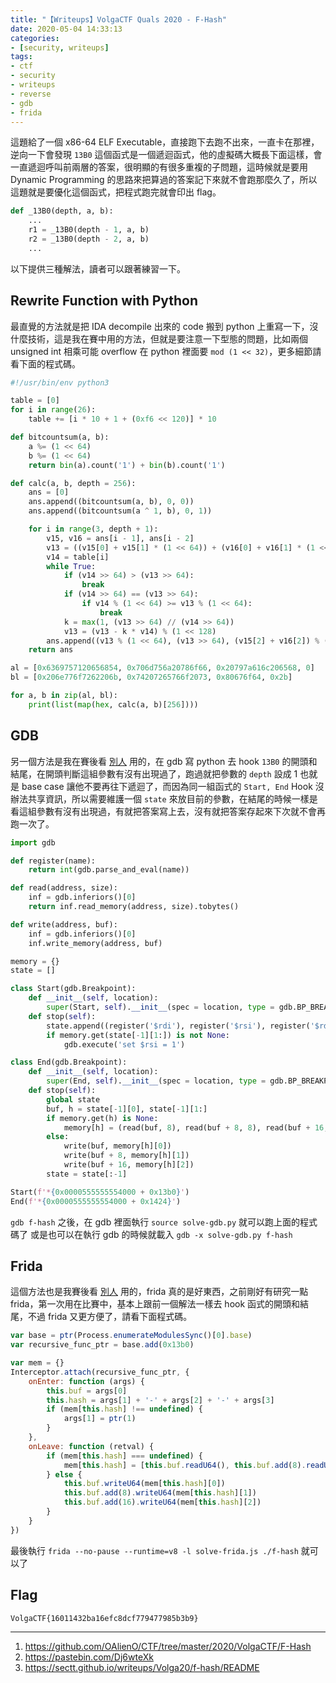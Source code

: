 ```yaml
---
title: "【Writeups】VolgaCTF Quals 2020 - F-Hash"
date: 2020-05-04 14:33:13
categories:
- [security, writeups]
tags:
- ctf
- security
- writeups
- reverse
- gdb
- frida
---
```


這題給了一個 x86-64 ELF Executable，直接跑下去跑不出來，一直卡在那裡，逆向一下會發現 `13B0` 這個函式是一個遞迴函式，他的虛擬碼大概長下面這樣，會一直遞迴呼叫前兩層的答案，很明顯的有很多重複的子問題，這時候就是要用 Dynamic Programming 的思路來把算過的答案記下來就不會跑那麼久了，所以這題就是要優化這個函式，把程式跑完就會印出 flag。

```python
def _13B0(depth, a, b):
    ...
    r1 = _13B0(depth - 1, a, b)
    r2 = _13B0(depth - 2, a, b)
    ...
```

以下提供三種解法，讀者可以跟著練習一下。

## Rewrite Function with Python

最直覺的方法就是把 IDA decompile 出來的 code 搬到 python 上重寫一下，沒什麼技術，這是我在賽中用的方法，但就是要注意一下型態的問題，比如兩個 unsigned int 相乘可能 overflow 在 python 裡面要 `mod (1 << 32)`，更多細節請看下面的程式碼。

```python solve-rewrite.py
#!/usr/bin/env python3

table = [0]
for i in range(26):
    table += [i * 10 + 1 + (0xf6 << 120)] * 10

def bitcountsum(a, b):
    a %= (1 << 64)
    b %= (1 << 64)
    return bin(a).count('1') + bin(b).count('1')

def calc(a, b, depth = 256):
    ans = [0]
    ans.append((bitcountsum(a, b), 0, 0))
    ans.append((bitcountsum(a ^ 1, b), 0, 1))

    for i in range(3, depth + 1):
        v15, v16 = ans[i - 1], ans[i - 2]
        v13 = ((v15[0] + v15[1] * (1 << 64)) + (v16[0] + v16[1] * (1 << 64)) + bitcountsum((v15[2] + v16[2]) ^ a, b)) % (1 << 128)
        v14 = table[i]
        while True:
            if (v14 >> 64) > (v13 >> 64):
                break
            if (v14 >> 64) == (v13 >> 64):
                if v14 % (1 << 64) >= v13 % (1 << 64):
                    break
            k = max(1, (v13 >> 64) // (v14 >> 64))
            v13 = (v13 - k * v14) % (1 << 128)
        ans.append((v13 % (1 << 64), (v13 >> 64), (v15[2] + v16[2]) % (1 << 64)))
    return ans

al = [0x6369757120656854, 0x706d756a20786f66, 0x20797a616c206568, 0]
bl = [0x206e776f7262206b, 0x74207265766f2073, 0x80676f64, 0x2b]

for a, b in zip(al, bl):
    print(list(map(hex, calc(a, b)[256])))
```

## GDB

另一個方法是我在賽後看 [別人](https://pastebin.com/Dj6wteXk) 用的，在 gdb 寫 python 去 hook `13B0` 的開頭和結尾，在開頭判斷這組參數有沒有出現過了，跑過就把參數的 `depth` 設成 1 也就是 base case 讓他不要再往下遞迴了，而因為同一組函式的 `Start, End` Hook 沒辦法共享資訊，所以需要維護一個 `state` 來放目前的參數，在結尾的時候一樣是看這組參數有沒有出現過，有就把答案寫上去，沒有就把答案存起來下次就不會再跑一次了。

```python solve-gdb.py
import gdb

def register(name):
    return int(gdb.parse_and_eval(name))

def read(address, size):
    inf = gdb.inferiors()[0]
    return inf.read_memory(address, size).tobytes()

def write(address, buf):
    inf = gdb.inferiors()[0]
    inf.write_memory(address, buf)

memory = {}
state = []

class Start(gdb.Breakpoint):
    def __init__(self, location):
        super(Start, self).__init__(spec = location, type = gdb.BP_BREAKPOINT, internal = False, temporary = False)
    def stop(self):
        state.append((register('$rdi'), register('$rsi'), register('$rdx'), register('$rcx')))
        if memory.get(state[-1][1:]) is not None:
            gdb.execute('set $rsi = 1')

class End(gdb.Breakpoint):
    def __init__(self, location):
        super(End, self).__init__(spec = location, type = gdb.BP_BREAKPOINT, internal = False, temporary = False)
    def stop(self):
        global state
        buf, h = state[-1][0], state[-1][1:]
        if memory.get(h) is None:
            memory[h] = (read(buf, 8), read(buf + 8, 8), read(buf + 16, 8))
        else:
            write(buf, memory[h][0])
            write(buf + 8, memory[h][1])
            write(buf + 16, memory[h][2])
        state = state[:-1]

Start(f'*{0x0000555555554000 + 0x13b0}')
End(f'*{0x0000555555554000 + 0x1424}')
```

`gdb f-hash` 之後，在 gdb 裡面執行 `source solve-gdb.py` 就可以跑上面的程式碼了
或是也可以在執行 gdb 的時候就載入 `gdb -x solve-gdb.py f-hash`

## Frida

這個方法也是我賽後看 [別人](https://sectt.github.io/writeups/Volga20/f-hash/README) 用的，frida 真的是好東西，之前剛好有研究一點 frida，第一次用在比賽中，基本上跟前一個解法一樣去 hook 函式的開頭和結尾，不過 frida 又更方便了，請看下面程式碼。

```javascript solve-frida.js
var base = ptr(Process.enumerateModulesSync()[0].base)
var recursive_func_ptr = base.add(0x13b0)

var mem = {}
Interceptor.attach(recursive_func_ptr, {
    onEnter: function (args) {
        this.buf = args[0]
        this.hash = args[1] + '-' + args[2] + '-' + args[3]
        if (mem[this.hash] !== undefined) {
            args[1] = ptr(1)
        }
    },
    onLeave: function (retval) {
        if (mem[this.hash] === undefined) {
            mem[this.hash] = [this.buf.readU64(), this.buf.add(8).readU64(), this.buf.add(16).readU64()]
        } else {
            this.buf.writeU64(mem[this.hash][0])
            this.buf.add(8).writeU64(mem[this.hash][1])
            this.buf.add(16).writeU64(mem[this.hash][2])
        }
    }
})
```

最後執行 `frida --no-pause --runtime=v8 -l solve-frida.js ./f-hash` 就可以了

## Flag

```
VolgaCTF{16011432ba16efc8dcf779477985b3b9}
```

---

1. https://github.com/OAlienO/CTF/tree/master/2020/VolgaCTF/F-Hash
2. https://pastebin.com/Dj6wteXk
3. https://sectt.github.io/writeups/Volga20/f-hash/README